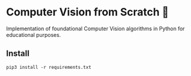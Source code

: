 # Computer Vision from Scratch :checkered_flag:

Implementation of foundational Computer Vision algorithms in Python for educational purposes.

## Install
``` pip3 install -r requirements.txt ```
